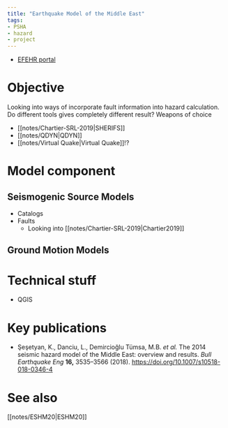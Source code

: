 ```yaml
---
title: "Earthquake Model of the Middle East"
tags:
- PSHA
- hazard
- project
---
```


- [EFEHR portal](http://hazard.efehr.org/en/Documentation/specific-hazard-models/middle-east/overview/)

# Objective
Looking into ways of incorporate fault information into hazard calculation. Do different tools gives completely different result?
Weapons of choice
- [[notes/Chartier-SRL-2019|SHERIFS]]
- [[notes/QDYN|QDYN]]
- [[notes/Virtual Quake|Virtual Quake]]!?

# Model component
## Seismogenic Source Models
- Catalogs
- Faults
	- Looking into [[notes/Chartier-SRL-2019|Chartier2019]]

## Ground Motion Models

# Technical stuff
- QGIS

# Key publications
- Şeşetyan, K., Danciu, L., Demircioğlu Tümsa, M.B. _et al._ The 2014 seismic hazard model of the Middle East: overview and results. _Bull Earthquake Eng_ **16,** 3535–3566 (2018). https://doi.org/10.1007/s10518-018-0346-4

# See also
[[notes/ESHM20|ESHM20]]